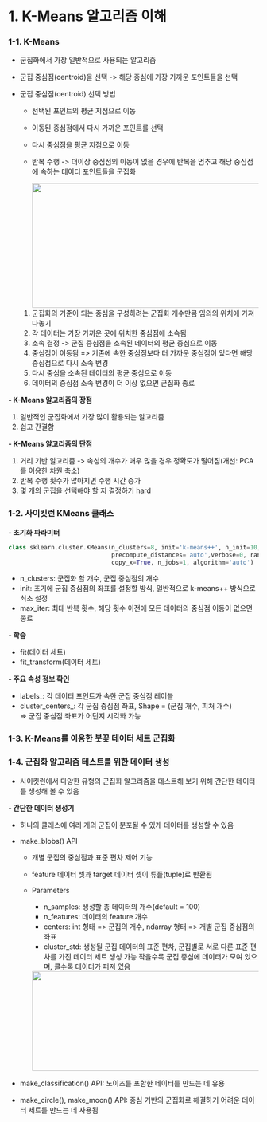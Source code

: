 # **1. K-Means 알고리즘 이해**

### **1-1. K-Means**
- 군집화에서 가장 일반적으로 사용되는 알고리즘
- 군집 중심점(centroid)을 선택 -> 해당 중심에 가장 가까운 포인트들을 선택
- 군집 중심점(centroid) 선택 방법
  - 선택된 포인트의 평균 지점으로 이동
  - 이동된 중심점에서 다시 가까운 포인트를 선택
  - 다시 중심점을 평균 지점으로 이동
  - 반복 수행 -> 더이상 중심점의 이동이 없을 경우에 반복을 멈추고 해당 중심점에 속하는 데이터 포인트들을 군집화
  
    <img src="https://user-images.githubusercontent.com/98953721/199372431-de195e3b-d339-498d-b26f-5ad427ff2798.png" width="600" height="250"/>
  
  
  1) 군집화의 기준이 되는 중심을 구성하려는 군집화 개수만큼 임의의 위치에 가져다놓기
  2) 각 데이터는 가장 가까운 곳에 위치한 중심점에 소속됨
  3) 소속 결정 -> 군집 중심점을 소속된 데이터의 평균 중심으로 이동
  4) 중심점이 이동됨 => 기존에 속한 중심점보다 더 가까운 중심점이 있다면 해당 중심점으로 다시 소속 변경
  5) 다시 중심을 소속된 데이터의 평균 중심으로 이동
  6) 데이터의 중심점 소속 변경이 더 이상 없으면 군집화 종료
  
**- K-Means 알고리즘의 장점**
  1) 일반적인 군집화에서 가장 많이 활용되는 알고리즘
  2) 쉽고 간결함
  
**- K-Means 알고리즘의 단점**
  1) 거리 기반 알고리즘 -> 속성의 개수가 매우 많을 경우 정확도가 떨어짐(개선: PCA를 이용한 차원 축소)
  2) 반복 수행 횟수가 많아지면 수행 시간 증가
  3) 몇 개의 군집을 선택해야 할 지 결정하기 hard


### **1-2. 사이킷런 KMeans 클래스**
**- 초기화 파라미터**
```Python
class sklearn.cluster.KMeans(n_clusters=8, init='k-means++', n_init=10, max_iter=300, tol=0.0001, 
                             precompute_distances='auto',verbose=0, random_state=None, 
                             copy_x=True, n_jobs=1, algorithm='auto')
```
- n_clusters: 군집화 할 개수, 군집 중심점의 개수
- init: 초기에 군집 중심점의 좌표를 설정할 방식, 일반적으로 k-means++ 방식으로 최초 설정
- max_iter: 최대 반복 횟수, 해당 횟수 이전에 모든 데이터의 중심점 이동이 없으면 종료

**- 학습**
- fit(데이터 세트)
- fit_transform(데이터 세트)

**- 주요 속성 정보 확인**
- labels_: 각 데이터 포인트가 속한 군집 중심점 레이블
- cluster_centers_: 각 군집 중심점 좌표, Shape = (군집 개수, 피처 개수)  
                    => 군집 중심점 좌표가 어딘지 시각화 가능
                    
### **1-3. K-Means를 이용한 붓꽃 데이터 세트 군집화**

### **1-4. 군집화 알고리즘 테스트를 위한 데이터 생성**
- 사이킷런에서 다양한 유형의 군집화 알고리즘을 테스트해 보기 위해 간단한 데이터를 생성해 볼 수 있음

**- 간단한 데이터 생성기**
- 하나의 클래스에 여러 개의 군집이 분포될 수 있게 데이터를 생성할 수 있음
- make_blobs() API
  - 개별 군집의 중심점과 표준 편차 제어 기능
  - feature 데이터 셋과 target 데이터 셋이 튜플(tuple)로 반환됨
  - Parameters
    - n_samples: 생성할 총 데이터의 개수(default = 100)
    - n_features: 데이터의 feature 개수
    - centers: int 형태 => 군집의 개수, ndarray 형태 => 개별 군집 중심점의 좌표
    - cluster_std: 생성될 군집 데이터의 표준 편차, 군집별로 서로 다른 표준 편차를 가진 데이터 세트 생성 가능
                   작을수록 군집 중심에 데이터가 모여 있으며, 클수록 데이터가 퍼져 있음
                   
    <img src="https://user-images.githubusercontent.com/98953721/199440432-25227a48-cbf4-45b7-b91d-58484451bc49.png" width="550" height="200"/>
                   

- make_classification() API: 노이즈를 포함한 데이터를 만드는 데 유용
- make_circle(), make_moon() API: 중심 기반의 군집화로 해결하기 어려운 데이터 세트를 만드는 데 사용됨









